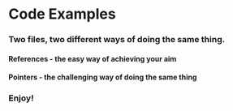 # Code Examples
### Two files, two different ways of doing the same thing.
#### References - the easy way of achieving your aim
#### Pointers - the challenging way of doing the same thing
### Enjoy!
